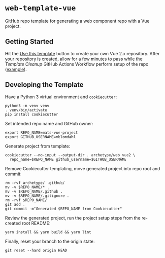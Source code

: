 # `web-template-vue`

GitHub repo template for generating a web component repo with a Vue project.

## Getting Started

Hit the [Use this template](https://github.com/mkdevops-se/web-template-vue/generate) button
to create your own Vue 2.x repository. After your repository is created, allow for a few minutes
to pass while the _Template Cleanup_ GitHub Actions Workflow perform setup of the repo
([example](https://github.com/mblomdahl/mats-web-project/actions/runs/3256048235/jobs/5346008221)).

## Developing the Template

Have a Python 3 virtual environment and `cookiecutter`:

    python3 -m venv venv
    . venv/bin/activate
    pip install cookiecutter

Set intended repo name and GitHub owner:

    export REPO_NAME=mats-vue-project
    export GITHUB_USERNAME=mblomdahl

Generate project from template:

    cookiecutter --no-input --output-dir . archetype/web_vue2 \
      repo_name=$REPO_NAME github_username=$GITHUB_USERNAME

Remove Cookiecutter templating, move generated project into repo root and commit:

    rm -rvf archetype/ .github/
    mv -v $REPO_NAME/* .
    mv -v $REPO_NAME/.github .
    mv -v $REPO_NAME/.gitignore .
    rm -rvf $REPO_NAME/
    git add .
    git commit -m"Generated $REPO_NAME from Cookiecutter"

Review the generated project, run the project setup steps from the re-created root README:

    yarn install && yarn build && yarn lint

Finally, reset your branch to the origin state:

    git reset --hard origin HEAD
